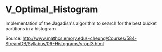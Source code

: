 # V_Optimal_Histogram
Implementation of the Jagadish's algorithm to search for the best bucket partitions in a histogram

Source: http://www.mathcs.emory.edu/~cheung/Courses/584-StreamDB/Syllabus/06-Histograms/v-opt3.html
